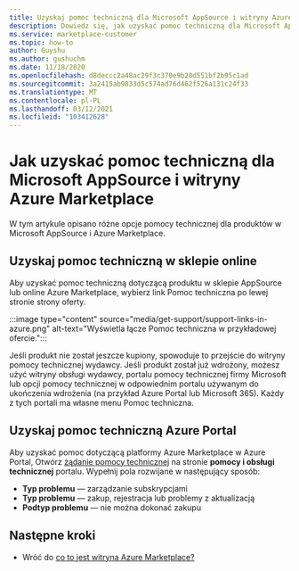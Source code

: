 ```yaml
---
title: Uzyskaj pomoc techniczną dla Microsoft AppSource i witryny Azure Marketplace
description: Dowiedz się, jak uzyskać pomoc techniczną dla Microsoft AppSource i witryny Azure Marketplace.
ms.service: marketplace-customer
ms.topic: how-to
author: Guyshu
ms.author: gushuchm
ms.date: 11/18/2020
ms.openlocfilehash: d8deccc2a48ac29f3c370e9b20d551bf2b95c1ad
ms.sourcegitcommit: 3a2415ab9833d5c574ad76d462f526a131c24f33
ms.translationtype: MT
ms.contentlocale: pl-PL
ms.lasthandoff: 03/12/2021
ms.locfileid: "103412628"
---
```

# <a name="how-to-get-support-for-microsoft-appsource-and-azure-marketplace"></a>Jak uzyskać pomoc techniczną dla Microsoft AppSource i witryny Azure Marketplace

W tym artykule opisano różne opcje pomocy technicznej dla produktów w Microsoft AppSource i Azure Marketplace. 

## <a name="get-support-in-an-online-store"></a>Uzyskaj pomoc techniczną w sklepie online

Aby uzyskać pomoc techniczną dotyczącą produktu w sklepie AppSource lub online Azure Marketplace, wybierz link Pomoc techniczna po lewej stronie strony oferty. 

:::image type="content" source="media/get-support/support-links-in-azure.png" alt-text="Wyświetla łącze Pomoc techniczna w przykładowej ofercie.":::

Jeśli produkt nie został jeszcze kupiony, spowoduje to przejście do witryny pomocy technicznej wydawcy. Jeśli produkt został już wdrożony, możesz użyć witryny obsługi wydawcy, portalu pomocy technicznej firmy Microsoft lub opcji pomocy technicznej w odpowiednim portalu używanym do ukończenia wdrożenia (na przykład Azure Portal lub Microsoft 365). Każdy z tych portali ma własne menu Pomoc techniczna.

## <a name="get-support-from-the-azure-portal"></a>Uzyskaj pomoc techniczną Azure Portal

Aby uzyskać pomoc dotyczącą platformy Azure Marketplace w Azure Portal, Otwórz [żądanie pomocy technicznej](https://portal.azure.com/#blade/Microsoft_Azure_Support/HelpAndSupportBlade/newsupportrequest) na stronie **pomocy i obsługi technicznej** portalu. Wypełnij pola rozwijane w następujący sposób:

- **Typ problemu** — zarządzanie subskrypcjami
- **Typ problemu** — zakup, rejestracja lub problemy z aktualizacją
- **Podtyp problemu** — nie można dokonać zakupu

## <a name="next-steps"></a>Następne kroki

- Wróć do [co to jest witryna Azure Marketplace?](azure-marketplace-overview.md)
